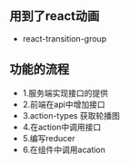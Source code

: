 ## 用到了react动画
- react-transition-group
## 功能的流程
- 1.服务端实现接口的提供
- 2.前端在api中增加接口
- 3.action-types 获取轮播图
- 4.在action中调用接口
- 5.编写reducer
- 6.在组件中调用acation
